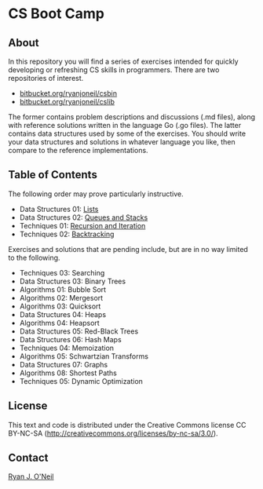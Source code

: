 CS Boot Camp
============

About
-----
In this repository you will find a series of exercises intended for quickly
developing or refreshing CS skills in programmers. There are two repositories
of interest.

- [bitbucket.org/ryanjoneil/csbin](https://bitbucket.org/ryanjoneil/csbin/)
- [bitbucket.org/ryanjoneil/cslib](https://bitbucket.org/ryanjoneil/cslib/)

The former contains problem descriptions and discussions (.md files), along
with reference solutions written in the language Go (.go files). The latter
contains data structures used by some of the exercises. You should write your
data structures and solutions in whatever language you like, then compare to
the reference implementations.

Table of Contents
-----------------
The following order may prove particularly instructive.

- Data Structures 01:  [Lists](https://bitbucket.org/ryanjoneil/csbin/src/tip/DataStructures_01_Lists.md)
- Data Structures 02:  [Queues and Stacks](https://bitbucket.org/ryanjoneil/csbin/src/tip/DataStructures_02_QueuesAndStacks.md)
- Techniques 01:       [Recursion and Iteration](https://bitbucket.org/ryanjoneil/csbin/src/tip/Techniques_01_RecursionAndIteration.md)
- Techniques 02:       [Backtracking](https://bitbucket.org/ryanjoneil/csbin/src/tip/Techniques_02_Backtracking.md)

Exercises and solutions that are pending include, but are in no way limited
to the following.

- Techniques 03:       Searching
- Data Structures 03:  Binary Trees
- Algorithms 01:       Bubble Sort
- Algorithms 02:       Mergesort
- Algorithms 03:       Quicksort
- Data Structures 04:  Heaps
- Algorithms 04:       Heapsort
- Data Structures 05:  Red-Black Trees
- Data Structures 06:  Hash Maps
- Techniques 04:       Memoization
- Algorithms 05:       Schwartzian Transforms
- Data Structures 07:  Graphs
- Algorithms 08:       Shortest Paths
- Techniques 05:       Dynamic Optimization

License
-------
This text and code is distributed under the Creative Commons license 
CC BY-NC-SA (http://creativecommons.org/licenses/by-nc-sa/3.0/). 

Contact
-------
[Ryan J. O'Neil](mailto:ryanjoneil@gmail.com)
